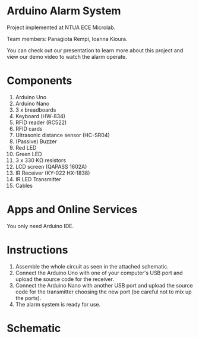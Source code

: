 # Arduino Alarm System 
Project implemented at NTUA ECE Microlab.

Team members: Panagiota Rempi, Ioanna Kioura.

You can check out our presentation to learn more about this project and view our demo video to watch the alarm operate.

# Components
1. Arduino Uno
2. Arduino Nano
3. 3 x breadboards
4. Keyboard (HW-834)
5. RFID reader (RC522)
6. RFID cards
7. Ultrasonic distance sensor (HC-SR04)
8. (Passive) Buzzer 
9. Red LED
10. Green LED
11. 3 x 330 KΩ resistors
12. LCD screen (QAPASS 1602A)
13. IR Receiver (KY-022 HX-1838)
14. IR LED Transmitter 
15. Cables

# Apps and Online Services
You only need Arduino IDE.

# Instructions
1. Assemble the whole circuit as seen in the attached schematic.
2. Connect the Arduino Uno with one of your computer's USB port and upload the source code for the receiver.
3. Connect the Arduino Nano with another USB port and upload the source code for the transmitter choosing the new port (be careful not to mix up the ports).
4. The alarm system is ready for use.

# Schematic
